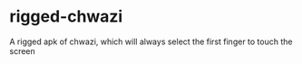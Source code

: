 # rigged-chwazi
A rigged apk of chwazi, which will always select the first finger to touch the screen
